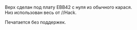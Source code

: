 Верх сделан под плату EBB42 с нуля из обычного карася.  
Низ использован весь от //Hack.  

Печатается без поддержек.
